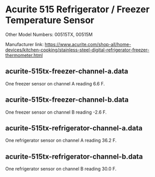 # Acurite 515 Refrigerator / Freezer Temperature Sensor

Other Model Numbers: 00515TX, 00515M

Manufacturer link: https://www.acurite.com/shop-all/home-devices/kitchen-cooking/stainless-steel-digital-refrigerator-freezer-thermometer.html


acurite-515tx-freezer-channel-a.data
------------------------------------
One freezer sensor on channel A reading 6.6 F.

acurite-515tx-freezer-channel-b.data
------------------------------------
One freezer sensor on channel B reading -2.6 F.

acurite-515tx-refrigerator-channel-a.data
-----------------------------------------
One refrigerator sensor on channel A reading 36.2 F.

acurite-515tx-refrigerator-channel-b.data
-----------------------------------------
One refrigerator sensor on channel B reading 30.0 F.

